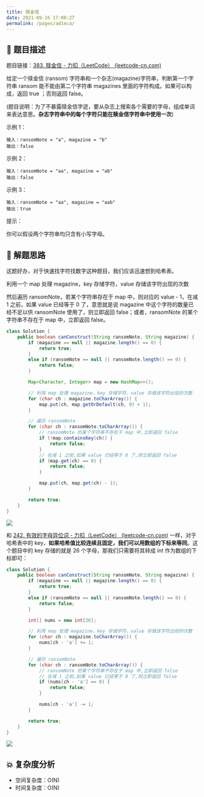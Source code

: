 ```yaml
---
title: 赎金信
date: 2021-09-16 17:08:27
permalink: /pages/ad1eca/
---
```


## 📃 题目描述

题目链接：[383. 赎金信 - 力扣（LeetCode） (leetcode-cn.com)](https://leetcode-cn.com/problems/ransom-note/)

给定一个赎金信 (ransom) 字符串和一个杂志(magazine)字符串，判断第一个字符串 ransom 能不能由第二个字符串 magazines 里面的字符构成。如果可以构成，返回 true ；否则返回 false。

(题目说明：为了不暴露赎金信字迹，要从杂志上搜索各个需要的字母，组成单词来表达意思。**杂志字符串中的每个字符只能在赎金信字符串中使用一次**)

示例 1：

```
输入：ransomNote = "a", magazine = "b"
输出：false
```

示例 2：

```
输入：ransomNote = "aa", magazine = "ab"
输出：false
```

示例 3：

```
输入：ransomNote = "aa", magazine = "aab"
输出：true
```


提示：

你可以假设两个字符串均只含有小写字母。

## 🔔 解题思路

这题好办，对于快速找字符找数字这种题目，我们应该迅速想到哈希表。

利用一个 map 处理 magazine，key 存储字符，value 存储该字符出现的次数

然后遍历 ransomNote，若某个字符串存在于 map 中，则对应的 value - 1，在减 1 之前，如果 value 已经等于 0 了，意思就是说 magazine 中这个字符的数量已经不足以供 ransomNote 使用了，则立即返回 false；或者，ransomNote 的某个字符串不存在于 map 中，立即返回 false。


```java
class Solution {
    public boolean canConstruct(String ransomNote, String magazine) {
        if (magazine == null || magazine.length() == 0) {
            return true;
        }
        else if (ransomNote == null || ransomNote.length() == 0) {
            return false;
        }

        Map<Character, Integer> map = new HashMap<>();

        // 利用 map 处理 magazine，key 存储字符，value 存储该字符出现的次数
        for (char ch : magazine.toCharArray()) {
            map.put(ch, map.getOrDefault(ch, 0) + 1);
        }

        // 遍历 ransomNote
        for (char ch : ransomNote.toCharArray()) {
            // ransomNote 的某个字符串不存在于 map 中,立即返回 false
            if (!map.containsKey(ch)) {
                return false;
            }
            // 在减 1 之前,如果 value 已经等于 0 了,则立即返回 false
            if (map.get(ch) == 0) {
                return false;
            }

            map.put(ch, map.get(ch) - 1);
        }

        return true;
    }
}
```

![](https://gitee.com/veal98/images/raw/master/img/20210916172511.png)

和 [242. 有效的字母异位词 - 力扣（LeetCode） (leetcode-cn.com)](https://leetcode-cn.com/problems/valid-anagram/) 一样，对于哈希表中的 key，**如果哈希值比较连续且固定，我们可以用数组的下标来等同**。这个题目中的 key 存储的就是 26 个字母，那我们只需要将其转成 int 作为数组的下标即可：

```java
class Solution {
    public boolean canConstruct(String ransomNote, String magazine) {
        if (magazine == null || magazine.length() == 0) {
            return true;
        }
        else if (ransomNote == null || ransomNote.length() == 0) {
            return false;
        }

        int[] nums = new int[26];

        // 利用 map 处理 magazine，key 存储字符，value 存储该字符出现的次数
        for (char ch : magazine.toCharArray()) {
            nums[ch - 'a'] += 1;
        }

        // 遍历 ransomNote
        for (char ch : ransomNote.toCharArray()) {
            // ransomNote 的某个字符串不存在于 map 中,立即返回 false
            // 在减 1 之前,如果 value 已经等于 0 了,则立即返回 false
            if (nums[ch - 'a'] == 0) {
                return false;
            }

            nums[ch - 'a'] -= 1;
        }

        return true;
    }
}
```

![](https://gitee.com/veal98/images/raw/master/img/20210916172908.png)

## 💥 复杂度分析

- 空间复杂度：O(N)
- 时间复杂度：O(N)